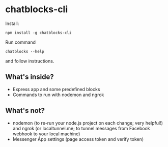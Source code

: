 # chatblocks-cli

Install:

`npm install -g chatblocks-cli`
 
Run command
 
 `chatblocks --help`
  
  and follow instructions.
  
## What's inside?

- Express app and some predefined blocks
- Commands to run with nodemon and ngrok

## What's not?

- nodemon (to re-run your node.js project on each change; very helpful!) and ngrok (or localtunnel.me; to tunnel messages from Facebook webhook to your local machine)
- Messenger App settings (page access token and verify token)
